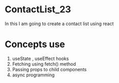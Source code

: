 # ContactList_23
In this I am going to create a contact list using react

# Concepts use
1. useState , useEffect hooks
2. Fetching using fetch() method
3. Passing props to child components
4. async programming
